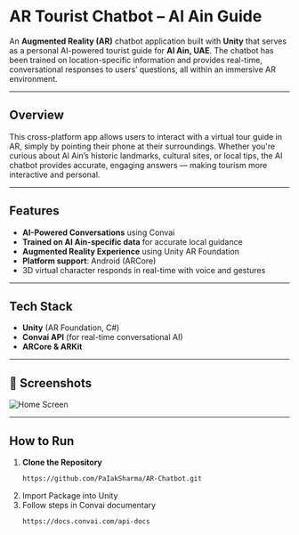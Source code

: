 # AR Tourist Chatbot – Al Ain Guide

An **Augmented Reality (AR)** chatbot application built with **Unity** that serves as a personal AI-powered tourist guide for **Al Ain, UAE**. The chatbot has been trained on location-specific information and provides real-time, conversational responses to users’ questions, all within an immersive AR environment.

---

## Overview

This cross-platform app allows users to interact with a virtual tour guide in AR, simply by pointing their phone at their surroundings. Whether you're curious about Al Ain’s historic landmarks, cultural sites, or local tips, the AI chatbot provides accurate, engaging answers — making tourism more interactive and personal.

---

## Features

- **AI-Powered Conversations** using Convai
- **Trained on Al Ain-specific data** for accurate local guidance
- **Augmented Reality Experience** using Unity AR Foundation
- **Platform support**: Android (ARCore) 
- 3D virtual character responds in real-time with voice and gestures

---

## Tech Stack

- **Unity** (AR Foundation, C#)
- **Convai API** (for real-time conversational AI)
- **ARCore & ARKit**

---

## 📸 Screenshots

![Home Screen](Assets/Screenshot.png)
  

---

## How to Run

1. **Clone the Repository**
   ```bash
   https://github.com/PaIakSharma/AR-Chatbot.git
2. Import Package into Unity
3. Follow steps in Convai documentary
   ```bash
   https://docs.convai.com/api-docs


